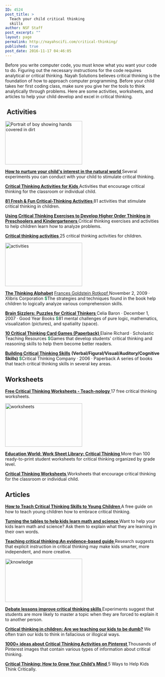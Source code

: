 ```yaml
---
ID: 4524
post_title: >
  Teach your child critical thinking
  skills
author: NSF Staff
post_excerpt: ""
layout: page
permalink: http://nayahscifi.com/critical-thinking/
published: true
post_date: 2016-11-17 04:46:05
---
```

Before you write computer code, you must know what you want your code to do. Figuring out the necessary instructions for the code requires analytical or critical thinking. Nayah Solutions believes critical thinking is the foundation of how to approach computer programming. Before your child takes her first coding class, make sure you give her the tools to think analytically through problems. Here are some activities, worksheets, and articles to help your child develop and excel in critical thinking.
<h2> Activities</h2>
<a href="http://nayahsolutions.org/wp-content/uploads/2016/11/o-DIRT-KID-facebook.jpg"><img class="size-thumbnail wp-image-4528" src="http://nayahsolutions.org/wp-content/uploads/2016/11/o-DIRT-KID-facebook-250x141.jpg" alt="Portrait of boy showing hands covered in dirt" width="250" height="141" /></a>

<a href="http://www.parentingscience.com/preschool-science-activities.html#sthash.IH9iopG7.dpuf"><b>How to nurture your child's interest in the natural world
</b></a>Several experiments you can conduct with your child to stimulate critical thinking.

<a href="http://www.jumpstart.com/parents/activities/critical-thinking-activities"><b>Critical Thinking Activities for Kids
</b></a><span style="font-weight: 400;">Activities that encourage critical thinking for the classroom or individual child.</span>

<a href="http://www.mathematicshed.com/uploads/1/2/5/7/12572836/81_fun_critical_thinking_activities.pdf"><b>81 Fresh &amp; Fun Critical-Thinking Activities
</b></a><span style="font-weight: 400;">81 activities that stimulate critical thinking in children.</span>

<a href="http://www.kids-activities-learning-games.com/critical-thinking-exercises.html"><b>Using Critical Thinking Exercises to Develop Higher Order Thinking in Preschoolers and Kindergarteners
</b></a><span style="font-weight: 400;">Critical thinking exercises and activities to help children learn how to analyze problems.</span>

<a href="http://www.savvysource.com/kids/c253_critical-thinking_activities"><b>Critical thinking activities
</b></a><span style="font-weight: 400;">25 critical thinking activities for children.</span>

<a href="http://nayahsolutions.org/wp-content/uploads/2016/11/activities.jpeg"><img class="alignleft size-thumbnail wp-image-4531" src="http://nayahsolutions.org/wp-content/uploads/2016/11/activities-250x141.jpeg" alt="activities" width="250" height="141" /></a>

<a href="https://play.google.com/store/books/details?id=iBWs_xKokXcC&amp;source=productsearch&amp;utm_source=HA_Desktop_US&amp;utm_medium=SEM&amp;utm_campaign=PLA&amp;pcampaignid=MKTAD0930BO1&amp;gclid=CIijuLCPrtACFeoaMgod39cI5A&amp;gclsrc=ds"><b>The Thinking Alphabet</b></a>
<span style="font-weight: 400;"><a href="https://play.google.com/store/books/author?id=Frances+Goldstein+Rotkopf">Frances Goldstein Rotkopf </a>
</span><span style="font-weight: 400;">November 2, 2009 · Xlibris Corporation</span><span style="font-weight: 400;">
</span><span style="color: #339966;"><b>$</b></span><span style="font-weight: 400;">The strategies and techniques found in the book help children to logically analyze various comprehension skills.</span>

<a href="https://play.google.com/store/books/details?id=4K_TrNQthHQC&amp;source=productsearch&amp;utm_source=HA_Desktop_US&amp;utm_medium=SEM&amp;utm_campaign=PLA&amp;pcampaignid=MKTAD0930BO1&amp;gclid=CNG8wsOPrtACFSI2MgodT_MMVw&amp;gclsrc=ds"><b>Brain Sizzlers: Puzzles for Critical Thinkers
</b></a><span style="font-weight: 400;">Celia Baron · December 1, 2007 · Good Year Books
</span><span style="color: #339966;"><b>$</b></span><span style="font-weight: 400;">81 mental challenges of pure logic, mathematics, visualization (pictures), and spatiality (space).</span>

<a href="https://www.google.com/aclk?sa=l&amp;ai=DChcSEwinpbyhja7QAhUOALwKHSblBtAYABAb&amp;sig=AOD64_3kd_jbGdeIWXe0SLBtkXoso8VXLw&amp;ctype=5&amp;q=&amp;ved=0ahUKEwjKkLWhja7QAhVkz1QKHfGMBEQQwzwIcw&amp;adurl="><b>10 Critical Thinking Card Games (Paperback)
</b></a><span style="font-weight: 400;">Elaine Richard · Scholastic Teaching Resources</span><span style="font-weight: 400;">
</span><span style="color: #339966;"><b>$</b></span><span style="font-weight: 400;">Games that develop students' critical thinking and reasoning skills to help them become better readers.</span>

<a href="https://www.christianbook.com/Christian/Books/easy_find?Ntt=Building+Critical+thinking+skills&amp;N=0&amp;Ntk=keywords&amp;action=Search&amp;Ne=0&amp;event=ESRCG&amp;nav_search=1&amp;cms=1"><b>Building Critical Thinking Skills</b></a> <b>(Verbal/Figural/Visual/Auditory/Cognitive Skills)</b><b>
</b><span style="color: #339966;"><b>$</b></span><span style="font-weight: 400;">Critical Thinking Company · 2006 · Paperback</span><span style="font-weight: 400;">
</span><span style="font-weight: 400;">A series of books that teach critical thinking skills in several key areas.</span>
<h2>Worksheets</h2>
<a href="http://www.teach-nology.com/worksheets/critical_thinking/"><b>Free Critical Thinking Worksheets - Teach-nology
</b></a><span style="font-weight: 400;">17 free critical thinking worksheets.</span>

<a href="http://nayahsolutions.org/wp-content/uploads/2016/11/worksheets.jpeg"><img class="alignleft size-thumbnail wp-image-4537" src="http://nayahsolutions.org/wp-content/uploads/2016/11/worksheets-250x141.jpeg" alt="worksheets" width="250" height="141" /></a>

<a href="http://www.educationworld.com/a_lesson/worksheets/critical_thinking/"><b>Education World: Work Sheet Library: Critical Thinking
</b></a><span style="font-weight: 400;">More than 100 ready-to-print student worksheets for critical thinking organized by grade level.</span>

<a href="http://www.jumpstart.com/parents/worksheets/critical-thinking-worksheets"><b>Critical Thinking Worksheets
</b></a><span style="font-weight: 400;">Worksheets that encourage critical thinking for the classroom or individual child.</span>
<h2>Articles</h2>
<a href="http://blog.heidisongs.com/2014/06/how-to-teach-critical-thinking-skills-to-young-children.html"><b>How to Teach Critical Thinking Skills to Young Children
</b></a>A free guide on how to teach young children how to embrace critical thinking.

<a href="http://www.parentingscience.com/kids-learn-math-and-science.html#sthash.1hxwniGi.dpuf"><b>Turning the tables to help kids learn math and science </b></a><a href="http://www.parentingscience.com/kids-learn-math-and-science.html#sthash.1hxwniGi.dpuf"><span style="font-weight: 400;">
</span></a><span style="font-weight: 400;">Want to help your kids learn math and science? Ask them to explain what they are learning in their own words. </span>

<a href="http://www.parentingscience.com/teaching-critical-thinking.html"><b>Teaching critical thinking:An evidence-based guide
</b></a><span style="font-weight: 400;">Research suggests that explicit instruction in critical thinking may make kids smarter, more independent, and more creative.</span>

<a href="http://nayahsolutions.org/wp-content/uploads/2016/11/knowledge.jpeg"><img class="alignleft size-thumbnail wp-image-4543" src="http://nayahsolutions.org/wp-content/uploads/2016/11/knowledge-250x141.jpeg" alt="knowledge" width="250" height="141" /></a>

<b><a href="http://www.parentingscience.com/debate-improves-critical-thinking-skills.html">Debate lessons improve critical thinking skills
</a></b>Experiments suggest that students are more likely to master a topic when they are forced to explain it to another person.

<b><a href="http://www.parentingscience.com/critical-thinking-in-children.html#sthash.pIDDuIde.dpuf">Critical thinking in children: Are we teaching our kids to be dumb?</a>
</b><span style="font-weight: 400;">We often train our kids to think in fallacious or illogical ways.</span>

<a href="https://www.pinterest.com/explore/critical-thinking-activities/"><b>1000+ ideas about Critical Thinking Activities on Pinterest
</b></a>Thousands of Pinterest images that contain various types of information about critical thinking.

<a href="http://www.rootsofaction.com/critical-thinking-ways-to-improve-your-childs-mind-this-summer/"><b>Critical Thinking: How to Grow Your Child’s Mind</b><span style="font-weight: 400;">
</span></a><span style="font-weight: 400;">5 Ways to Help Kids Think Critically.</span>